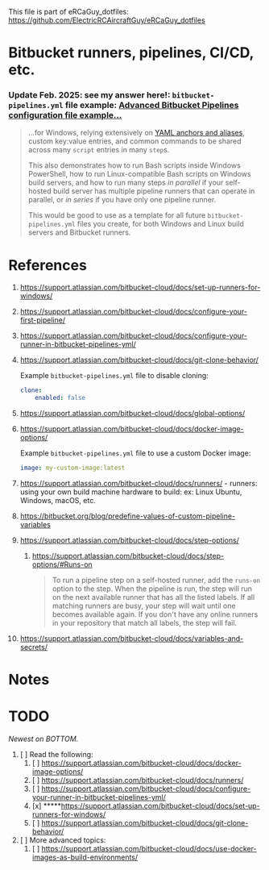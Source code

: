 This file is part of eRCaGuy_dotfiles: https://github.com/ElectricRCAircraftGuy/eRCaGuy_dotfiles


# Bitbucket runners, pipelines, CI/CD, etc.


### Update Feb. 2025: see my answer here!: `bitbucket-pipelines.yml` file example: [Advanced Bitbucket Pipelines configuration file example...](https://stackoverflow.com/a/79476795/4561887)

> ...for Windows, relying extensively on [YAML anchors and aliases](https://support.atlassian.com/bitbucket-cloud/docs/yaml-anchors/), custom key:value entries, and common commands to be shared across many `script` entries in many `step`s. 
> 
> This also demonstrates how to run Bash scripts inside Windows PowerShell, how to run Linux-compatible Bash scripts on Windows build servers, and how to run many steps _in parallel_ if your self-hosted build server has multiple pipeline runners that can operate in parallel, or _in series_ if you have only one pipeline runner.
> 
> This would be good to use as a template for all future `bitbucket-pipelines.yml` files you create, for both Windows and Linux build servers and Bitbucket runners.


# References

1. https://support.atlassian.com/bitbucket-cloud/docs/set-up-runners-for-windows/
1. https://support.atlassian.com/bitbucket-cloud/docs/configure-your-first-pipeline/
1. https://support.atlassian.com/bitbucket-cloud/docs/configure-your-runner-in-bitbucket-pipelines-yml/

1. https://support.atlassian.com/bitbucket-cloud/docs/git-clone-behavior/

    Example `bitbucket-pipelines.yml` file to disable cloning:
    ```yaml
    clone: 
        enabled: false
    ```
1. https://support.atlassian.com/bitbucket-cloud/docs/global-options/

1. https://support.atlassian.com/bitbucket-cloud/docs/docker-image-options/

    Example `bitbucket-pipelines.yml` file to use a custom Docker image:
    ```yaml
    image: my-custom-image:latest
    ```

1. https://support.atlassian.com/bitbucket-cloud/docs/runners/ - runners: using your own build machine hardware to build: ex: Linux Ubuntu, Windows, macOS, etc.

1. https://bitbucket.org/blog/predefine-values-of-custom-pipeline-variables

1. https://support.atlassian.com/bitbucket-cloud/docs/step-options/
    1. https://support.atlassian.com/bitbucket-cloud/docs/step-options/#Runs-on
        
        > To run a pipeline step on a self-hosted runner, add the `runs-on` option to the step. When the pipeline is run, the step will run on the next available runner that has all the listed labels. If all matching runners are busy, your step will wait until one becomes available again. If you don't have any online runners in your repository that match all labels, the step will fail.

1. https://support.atlassian.com/bitbucket-cloud/docs/variables-and-secrets/


# Notes


# TODO

_Newest on BOTTOM._

1. [ ] Read the following:
    1. [ ] https://support.atlassian.com/bitbucket-cloud/docs/docker-image-options/
    1. [ ] https://support.atlassian.com/bitbucket-cloud/docs/runners/
    1. [ ] https://support.atlassian.com/bitbucket-cloud/docs/configure-your-runner-in-bitbucket-pipelines-yml/
    1. [x] \*\*\*\*\*https://support.atlassian.com/bitbucket-cloud/docs/set-up-runners-for-windows/
    1. [ ] https://support.atlassian.com/bitbucket-cloud/docs/git-clone-behavior/
1. [ ] More advanced topics:
    1. [ ] https://support.atlassian.com/bitbucket-cloud/docs/use-docker-images-as-build-environments/
